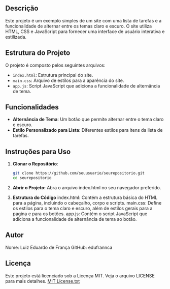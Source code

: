 ## Descrição

Este projeto é um exemplo simples de um site com uma lista de tarefas e a funcionalidade de alternar entre os temas claro e escuro. O site utiliza HTML, CSS e JavaScript para fornecer uma interface de usuário interativa e estilizada.

## Estrutura do Projeto

O projeto é composto pelos seguintes arquivos:

- `index.html`: Estrutura principal do site.
- `main.css`: Arquivo de estilos para a aparência do site.
- `app.js`: Script JavaScript que adiciona a funcionalidade de alternância de tema.

## Funcionalidades

- **Alternância de Tema**: Um botão que permite alternar entre o tema claro e escuro.
- **Estilo Personalizado para Lista**: Diferentes estilos para itens da lista de tarefas.

## Instruções para Uso

1. **Clonar o Repositório**:
   ```bash
   git clone https://github.com/seuusuario/seurepositorio.git
   cd seurepositorio
   
2. **Abrir o Projeto:**
  Abra o arquivo index.html no seu navegador preferido.

3. **Estrutura do Código**
  index.html: Contém a estrutura básica do HTML para a página, incluindo o cabeçalho, corpo e scripts.
  main.css: Define os estilos para o tema claro e escuro, além de estilos gerais para a página e para os botões.
  app.js: Contém o script JavaScript que adiciona a funcionalidade de alternância de tema ao botão.

## Autor
  Nome: Luiz Eduardo de França
  GitHub: edufrannca

## Licença
Este projeto está licenciado sob a Licença MIT. Veja o arquivo LICENSE para mais detalhes.
[MIT License.txt]((./LICENSE))




